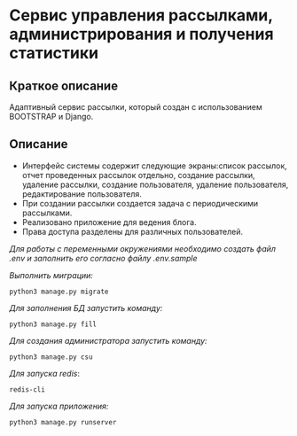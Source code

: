 # Cервис управления рассылками, администрирования и получения статистики 

## Краткое описание
Адаптивный сервис рассылки, который создан с использованием BOOTSTRAP и Django.

## Описание
* Интерфейс системы содержит следующие экраны:список рассылок, отчет проведенных рассылок отдельно, создание рассылки,
  удаление рассылки, создание пользователя, удаление пользователя, редактирование пользователя.
* При создании рассылки создается задача с периодическими рассылками.
* Реализовано приложение для ведения блога.
* Права доступа разделены для различных пользователей.

_Для работы с переменными окружениями необходимо создать файл .env и заполнить его согласно файлу .env.sample_

_Выполнить миграции:_
```
python3 manage.py migrate
```
_Для заполнения БД запустить команду:_

```
python3 manage.py fill
```

_Для создания администратора запустить команду:_

```
python3 manage.py csu
```

_Для запуска redis_:

```
redis-cli
```

_Для запуска приложения:_

```
python3 manage.py runserver
```